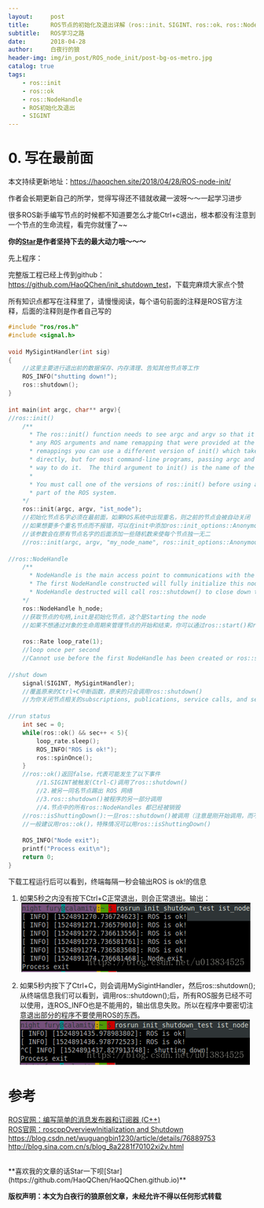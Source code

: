 ```yaml
---
layout:     post
title:      ROS节点的初始化及退出详解（ros::init、SIGINT、ros::ok、ros::NodeHandle）
subtitle:   ROS学习之路
date:       2018-04-28
author:     白夜行的狼
header-img: img/in_post/ROS_node_init/post-bg-os-metro.jpg
catalog: true
tags:
    - ros::init
    - ros::ok
    - ros::NodeHandle
    - ROS初始化及退出
    - SIGINT
--- 
```


# 0. 写在最前面
本文持续更新地址：<https://haoqchen.site/2018/04/28/ROS-node-init/>

作者会长期更新自己的所学，觉得写得还不错就收藏一波呀～～一起学习进步

很多ROS新手编写节点的时候都不知道要怎么才能Ctrl+c退出，根本都没有注意到一个节点的生命流程，看完你就懂了~~

**你的[Star](https://github.com/HaoQChen/HaoQChen.github.io)是作者坚持下去的最大动力哦～～～**

先上程序：

完整版工程已经上传到github：<https://github.com/HaoQChen/init_shutdown_test>，下载完麻烦大家点个赞

所有知识点都写在注释里了，请慢慢阅读，每个语句前面的注释是ROS官方注释，后面的注释则是作者自己写的

```cpp
#include "ros/ros.h"
#include <signal.h>

void MySigintHandler(int sig)
{
    //这里主要进行退出前的数据保存、内存清理、告知其他节点等工作
    ROS_INFO("shutting down!");
    ros::shutdown();
}

int main(int argc, char** argv){
//ros::init()
    /**
      * The ros::init() function needs to see argc and argv so that it can perform
      * any ROS arguments and name remapping that were provided at the command line. For programmatic
      * remappings you can use a different version of init() which takes remappings
      * directly, but for most command-line programs, passing argc and argv is the easiest
      * way to do it.  The third argument to init() is the name of the node.
      *
      * You must call one of the versions of ros::init() before using any other
      * part of the ROS system.
    */
    ros::init(argc, argv, "ist_node");
    //初始化节点名字必须在最前面，如果ROS系统中出现重名，则之前的节点会被自动关闭
    //如果想要多个重名节点而不报错，可以在init中添加ros::init_options::AnonymousName参数
    //该参数会在原有节点名字的后面添加一些随机数来使每个节点独一无二
    //ros::init(argc, argv, "my_node_name", ros::init_options::AnonymousName);

//ros::NodeHandle
    /**
      * NodeHandle is the main access point to communications with the ROS system.
      * The first NodeHandle constructed will fully initialize this node, and the last
      * NodeHandle destructed will call ros::shutdown() to close down the node.
    */
    ros::NodeHandle h_node;
    //获取节点的句柄,init是初始化节点，这个是Starting the node
    //如果不想通过对象的生命周期来管理节点的开始和结束，你可以通过ros::start()和ros::shutdown() 来自己管理节点。
    
    ros::Rate loop_rate(1);
    //loop once per second
    //Cannot use before the first NodeHandle has been created or ros::start() has been called.

//shut down
    signal(SIGINT, MySigintHandler);
    //覆盖原来的Ctrl+C中断函数，原来的只会调用ros::shutdown()
    //为你关闭节点相关的subscriptions, publications, service calls, and service servers，退出进程

//run status
    int sec = 0;
    while(ros::ok() && sec++ < 5){
        loop_rate.sleep();
        ROS_INFO("ROS is ok!");
        ros::spinOnce();
    }
    //ros::ok()返回false，代表可能发生了以下事件
        //1.SIGINT被触发(Ctrl-C)调用了ros::shutdown()
        //2.被另一同名节点踢出 ROS 网络
        //3.ros::shutdown()被程序的另一部分调用
        //4.节点中的所有ros::NodeHandles 都已经被销毁
    //ros::isShuttingDown():一旦ros::shutdown()被调用（注意是刚开始调用，而不是调用完毕），就返回true
    //一般建议用ros::ok()，特殊情况可以用ros::isShuttingDown()

    ROS_INFO("Node exit");
    printf("Process exit\n");
    return 0;
}
```
下载工程运行后可以看到，终端每隔一秒会输出ROS is ok!的信息

1. 如果5秒之内没有按下Ctrl+C正常退出，则会正常退出。输出：
![without5s](/img/in_post/ROS_node_init/without5s.png)

2. 如果5秒内按下了Ctrl+C，则会调用MySigintHandler，然后ros::shutdown();从终端信息我们可以看到，调用ros::shutdown();后，所有ROS服务已经不可以使用，连ROS_INFO也是不能用的，输出信息失败。所以在程序中要密切注意退出部分的程序不要使用ROS的东西。
![within5s](/img/in_post/ROS_node_init/within5s.png)

# 参考
[ROS官网：编写简单的消息发布器和订阅器 (C++)](http://wiki.ros.org/cn/ROS/Tutorials/WritingPublisherSubscriber%28c%2B%2B%29)  
[ROS官网：roscppOverviewInitialization and Shutdown](http://wiki.ros.org/roscpp/Overview/Initialization%20and%20Shutdown)  
<https://blog.csdn.net/wuguangbin1230/article/details/76889753>  
<http://blog.sina.com.cn/s/blog_8a2281f70102xi2v.html>  

  
<br>
**喜欢我的文章的话Star一下呗[Star](https://github.com/HaoQChen/HaoQChen.github.io)**

**版权声明：本文为白夜行的狼原创文章，未经允许不得以任何形式转载**
